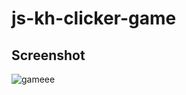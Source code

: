 # js-kh-clicker-game

## Screenshot
![gameee](https://user-images.githubusercontent.com/40008667/64444959-f24a3000-d09a-11e9-97b3-c00ae543e2cf.PNG)
